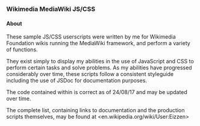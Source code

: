 ### Wikimedia MediaWiki JS/CSS ###

#### About ####

These sample JS/CSS userscripts were written by me for Wikimedia Foundation wikis running the MediaWiki framework, and perform a variety of functions.

They exist simply to display my abilities in the use of JavaScript and CSS to perform certain tasks and solve problems. As my abilities have progressed considerably over time, these scripts follow a consistent styleguide including the use of JSDoc for documentation purposes.

The code contained within is correct as of 24/08/17 and may be updated over time.

The complete list, containing links to documentation and the production scripts themselves, may be found at <en.wikipedia.org/wiki/User:Eizzen>
